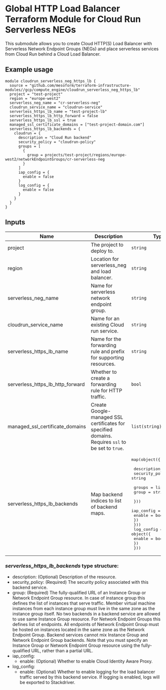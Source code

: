 # Global HTTP Load Balancer Terraform Module for Cloud Run Serverless NEGs

This submodule allows you to create Cloud HTTP(S) Load Balancer with Serverless Network Endpoint Groups (NEGs) and place serverless services from Cloud Run behind a Cloud Load Balancer.

## Example usage

```HCL
module cloudrun_serverless_neg_https_lb {
  source = "github.com/mesoform/terraform-infrastructure-modules//gcp/compute_engine/cloudrun_serverless_neg_https_lb"
  project = "test-project"
  region = "europe-west2"
  serverless_neg_name = "cr-serverless-neg"
  cloudrun_service_name = "cloudrun-service"
  serverless_https_lb_name = "test-project-lb"
  serverless_https_lb_http_forward = false
  serverless_https_lb_ssl = true
  managed_ssl_certificate_domains = ["test-project-domain.com"]
  serverless_https_lb_backends = {
    cloudrun = {
      description = "Cloud Run backend"
      security_policy = "cloudrun-policy"
      groups = [
        {
          group = projects/test-project/regions/europe-west2/networkEndpointGroups/cr-serverless-neg
        }
      ]
      iap_config = {
        enable = false
      }      
      log_config = {
        enable = false
      }
    }
  }
}
```

<!-- BEGINNING OF PRE-COMMIT-TERRAFORM DOCS HOOK -->
## Inputs

| Name                               | Description                                                                                             | Type                                                                                                                                                                                                                                                                                                                                           | Default | Required |
|------------------------------------|---------------------------------------------------------------------------------------------------------|------------------------------------------------------------------------------------------------------------------------------------------------------------------------------------------------------------------------------------------------------------------------------------------------------------------------------------------------|---------|:--------:|
| project                            | The project to deploy to.                                                                               | `string`                                                                                                                                                                                                                                                                                                                                       | n/a     |   yes    |
| region                             | Location for serverless_neg and load balancer.                                                          | `string`                                                                                                                                                                                                                                                                                                                                       | n/a     |   yes    |
| serverless_neg_name                | Name for serverless network endpoint group.                                                             | `string`                                                                                                                                                                                                                                                                                                                                       | n/a     |   yes    |
| cloudrun_service_name              | Name for an existing Cloud run service.                                                                 | `string`                                                                                                                                                                                                                                                                                                                                       | n/a     |   yes    |
| serverless_https_lb_name           | Name for the forwarding rule and prefix for supporting resources.                                       | `string`                                                                                                                                                                                                                                                                                                                                       | n/a     |   yes    |
| serverless_https_lb_http_forward   | Whether to create a forwarding rule for HTTP traffic.                                                   | `bool`                                                                                                                                                                                                                                                                                                                                         | `false` |    no    |
| managed\_ssl\_certificate\_domains | Create Google-managed SSL certificates for specified domains. Requires `ssl` to be set to `true`.       | `list(string)`                                                                                                                                                                                                                                                                                                                                 | n/a     |   yes    |
| serverless_https_lb_backends       | Map backend indices to list of backend maps.                                                            | <pre>map(object({<br><br>    description             = string<br>    security_policy         = string<br><br>    groups = list(object({<br>      group = string<br><br>    }))<br>    iap_config = object({<br>      enable      = bool<br>    })<br>  }))<br>    log_config = object({<br>      enable      = bool<br>    })<br>  }))</pre>   | n/a     |   yes    |

### _serverless_https_lb_backends_ type structure:
- description: (Optional) Description of the resource.
- security_policy: (Required) The security policy associated with this backend service. 
- group: (Required) The fully-qualified URL of an Instance Group or Network Endpoint Group resource. In case of instance group this defines the list of instances that serve traffic. Member virtual machine instances from each instance group must live in the same zone as the instance group itself. No two backends in a backend service are allowed to use same Instance Group resource. For Network Endpoint Groups this defines list of endpoints. All endpoints of Network Endpoint Group must be hosted on instances located in the same zone as the Network Endpoint Group. Backend services cannot mix Instance Group and Network Endpoint Group backends. Note that you must specify an Instance Group or Network Endpoint Group resource using the fully-qualified URL, rather than a partial URL.
- iap_config: 
  - enable: (Optional) Whether to enable Cloud Identity Aware Proxy.
- log_config:
  - enable: (Optional) Whether to enable logging for the load balancer traffic served by this backend service. If logging is enabled, logs will be exported to Stackdriver.


<!-- END OF PRE-COMMIT-TERRAFORM DOCS HOOK -->
